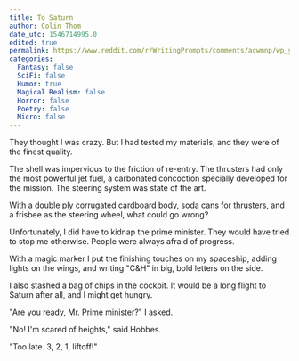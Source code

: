 ```yaml
---
title: To Saturn
author: Colin Thom
date_utc: 1546714995.0
edited: true
permalink: https://www.reddit.com/r/WritingPrompts/comments/acwmnp/wp_youre_on_your_way_to_saturn_in_a_shuttle_of/
categories:
  Fantasy: false
  SciFi: false
  Humor: true
  Magical Realism: false
  Horror: false
  Poetry: false
  Micro: false
---
```

They thought I was crazy. But I had tested my materials, and they were of the finest quality.

The shell was impervious to the friction of re-entry. The thrusters had only the most powerful jet fuel, a carbonated concoction specially developed for the mission. The steering system was state of the art.

With a double ply corrugated cardboard body, soda cans for thrusters, and a frisbee as the steering wheel, what could go wrong?

Unfortunately, I did have to kidnap the prime minister. They would have tried to stop me otherwise. People were always afraid of progress.

With a magic marker I put the finishing touches on my spaceship, adding lights on the wings, and writing "C&H" in big, bold letters on the side.

I also stashed a bag of chips in the cockpit. It would be a long flight to Saturn after all, and I might get hungry.

"Are you ready, Mr. Prime minister?" I asked.

"No! I'm scared of heights," said Hobbes.

"Too late. 3, 2, 1, liftoff!"
